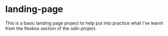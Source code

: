 # landing-page


This is a basic landing page project to help put into practice what I've learnt from the flexbox section of the odin project.